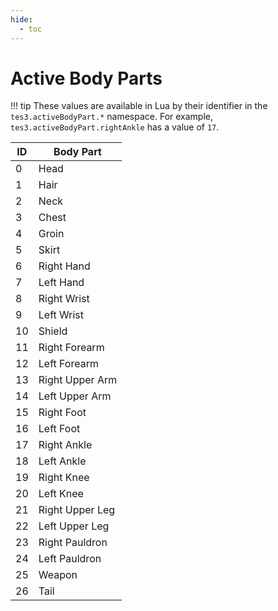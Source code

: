 ```yaml
---
hide:
  - toc
---
```


# Active Body Parts

!!! tip
	These values are available in Lua by their identifier in the `tes3.activeBodyPart.*` namespace. For example, `tes3.activeBodyPart.rightAnkle` has a value of `17`.

ID | Body Part
-- | ---------------
0  | Head
1  | Hair
2  | Neck
3  | Chest
4  | Groin
5  | Skirt
6  | Right Hand
7  | Left Hand
8  | Right Wrist
9  | Left Wrist
10 | Shield
11 | Right Forearm
12 | Left Forearm
13 | Right Upper Arm
14 | Left Upper Arm
15 | Right Foot
16 | Left Foot
17 | Right Ankle
18 | Left Ankle
19 | Right Knee
20 | Left Knee
21 | Right Upper Leg
22 | Left Upper Leg
23 | Right Pauldron
24 | Left Pauldron
25 | Weapon
26 | Tail